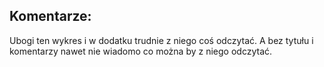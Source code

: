 ## Komentarze:

Ubogi ten wykres i w dodatku trudnie z niego coś odczytać.
A bez tytułu i komentarzy nawet nie wiadomo co można by z niego odczytać.

